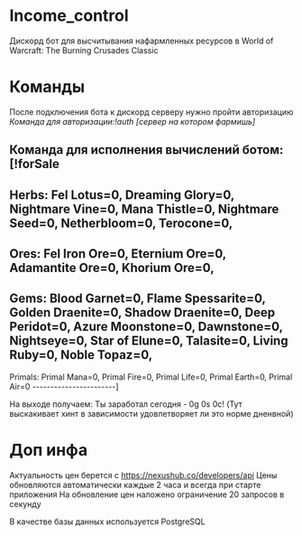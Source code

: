 # Income_control
Дискорд бот для высчитывания нафармленных ресурсов в World of Warcraft: The Burning Crusades Classic
# Команды
После подключения бота к дискорд серверу нужно пройти авторизацию
*Команда для авторизации:!auth [сервер на котором фармишь]*

Команда для исполнения вычислений ботом:
[!forSale
-----------------------
Herbs: 
Fel Lotus=0,
Dreaming Glory=0,
Nightmare Vine=0,
Mana Thistle=0,
Nightmare Seed=0,
Netherbloom=0,
Terocone=0,
-----------------------
Ores:
Fel Iron Ore=0,
Eternium Ore=0,
Adamantite Ore=0,
Khorium Ore=0,
-----------------------
Gems:
Blood Garnet=0,
Flame Spessarite=0,
Golden Draenite=0,
Shadow Draenite=0,
Deep Peridot=0,
Azure Moonstone=0,
Dawnstone=0,
Nightseye=0,
Star of Elune=0,
Talasite=0,
Living Ruby=0,
Noble Topaz=0,
-----------------------
Primals:
Primal Mana=0,
Primal Fire=0,
Primal Life=0,
Primal Earth=0,
Primal Air=0
-----------------------]

На выходе получаем:
Ты заработал сегодня - 0g 0s 0c!
(Тут выскакивает хинт в зависимости удовлетворяет ли это норме дненвной)

# Доп инфа
Актуальность цен берется с https://nexushub.co/developers/api
Цены обновляются автоматически каждые 2 часа и всегда при старте приложения
На обновление цен наложено ограничение 20 запросов в секунду

В качестве базы данных используется PostgreSQL
